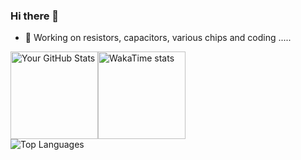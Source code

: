 ### Hi there 👋

<!--
**diverger/diverger** is a ✨ _special_ ✨ repository because its `README.md` (this file) appears on your GitHub profile.

Here are some ideas to get you started:

- 🔭 I’m currently working on ...
- 🌱 I’m currently learning ...
- 👯 I’m looking to collaborate on ...
- 🤔 I’m looking for help with ...
- 💬 Ask me about ...
- 📫 How to reach me: ...
- 😄 Pronouns: ...
- ⚡ Fun fact: ...
-->
- 🔭 Working on resistors, capacitors, various chips and coding .....

<!--
[![GitHub Streak](https://streak-stats.demolab.com?user=diverger&theme=microsoft&short_numbers=true)](https://git.io/streak-stats)
-->

<div style="display: flex; flex-direction: row; justify-content:left; width: 100%;">
  <img height="140" src="https://github-readme-stats.vercel.app/api?username=diverger&show_icons=true&&hide='',theme=ambient_gradient&include_all_commits=true&count_private=true&card_width=330" alt="Your GitHub Stats" style="margin: 0;" />  
  <img height="140" src="https://github-readme-stats.vercel.app/api/wakatime?username=diverger&langs_count=10&display_format=percent&layout=compact&card_width=330" alt="WakaTime stats" style="margin: 0" />  
</div>

<div style="display: flex; flex-direction: row; justify-content:left; width: 100%;">
  <img height="auto" src="https://github-readme-stats.vercel.app/api/top-langs/?username=diverger&layout=compact&langs_count=8&size_weight=0.2&count_weight=0.8&hide_progress=false&card_width=640&random=3" alt="Top Languages" style="margin: 0;" />
</div>

